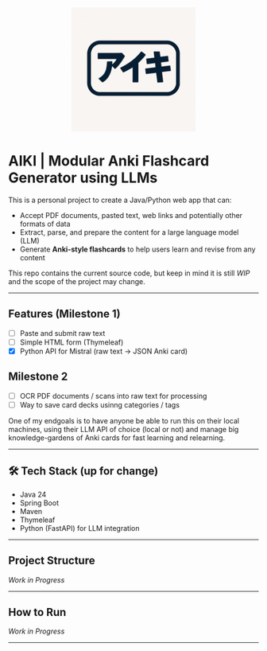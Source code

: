 <p align="center">
  <a href="https://github.com/konkentrate/aiki/blob/main/aiki.png">
    <img src="https://github.com/konkentrate/aiki/blob/main/aiki.png" width="250" />
  </a>
</p>

# AIKI | Modular Anki Flashcard Generator using LLMs

This is a personal project to create a Java/Python web app that can:

- Accept PDF documents, pasted text, web links and potentially other formats of data
- Extract, parse, and prepare the content for a large language model (LLM)
- Generate **Anki-style flashcards** to help users learn and revise from any content

This repo contains the current source code, but keep in mind it is still *WIP* and the scope of the project may change.

---

## Features (Milestone 1)
 
- [ ] Paste and submit raw text  
- [ ] Simple HTML form (Thymeleaf)  
- [x] Python API for Mistral (raw text -> JSON Anki card)

## Milestone 2
- [ ] OCR PDF documents / scans into raw text for processing
- [ ] Way to save card decks usinng categories / tags

One of my endgoals is to have anyone be able to run this on their local machines, using their LLM API of choice (local or not) and manage big knowledge-gardens of Anki cards for fast learning and relearning.

---

## 🛠 Tech Stack (up for change)

- Java 24
- Spring Boot
- Maven
- Thymeleaf
- Python (FastAPI) for LLM integration

---

## Project Structure

*Work in Progress*

---

## How to Run

*Work in Progress*

---
